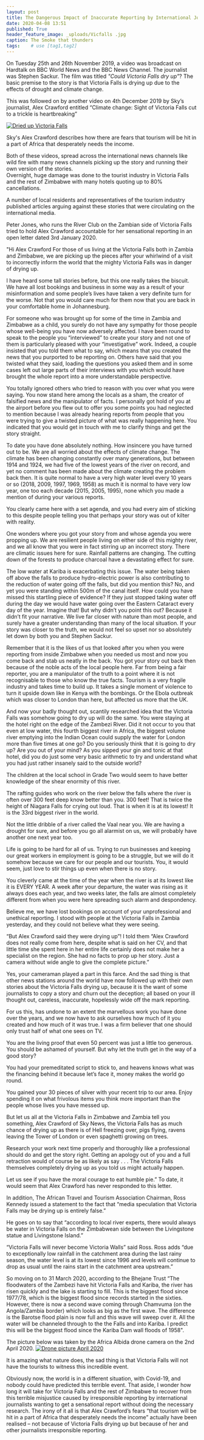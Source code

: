 ```yaml
---
layout: post
title: The Dangerous Impact of Inaccurate Reporting by International Journalists’ in their aim to Create Sensational News Stories.
date: 2020-04-08 13:51
published: True
header_feature_image: _uploads/Vicfalls .jpg
caption: The Smoke that thunders
tags:    # use [tag1,tag2]
---
```

On Tuesday 25th  and 26th November 2019, a video was broadcast on Hardtalk on BBC World News and the BBC News Channel. The journalist was Stephen Sackur. The film was titled _"Could Victoria Falls dry up"_?
The basic premise to the story is that Victoria Falls is drying up due to the effects of drought and climate change.

This was followed on by another video on 4th December 2019 by Sky’s journalist, Alex Crawford entitled  “Climate change: Sight of Victoria Falls cut to a trickle is heartbreaking”

[![Dried up Victoria Falls](/_uploads/dried-up-victoria-falls.png)](/_uploads/dried-up-victoria-falls.png)

Sky's Alex Crawford describes how there are fears that tourism will be hit in a part of Africa that desperately needs the income.

Both of these videos, spread across the international news channels like wild fire with many news channels picking up the story and running their own version of the stories.  
Overnight, huge damage was done to the tourist industry in Victoria Falls and the rest of Zimbabwe with many hotels quoting up to 80% cancellations.

A number of local residents and representatives of the tourism industry published articles arguing against these stories that were circulating on the international media.  

Peter Jones, who runs the River Club on the Zambian side of Victoria Falls tried to hold Alex Crawford accountable for her sensational reporting in an open letter dated 3rd January 2020.



"Hi Alex Crawford
For those of us living at the Victoria Falls both in Zambia and Zimbabwe, we are picking up the pieces after your whirlwind of a visit to incorrectly inform the world that the mighty Victoria Falls was in danger of drying up.

I have heard some tall stories before, but this one really takes the biscuit.
We have all lost bookings and business in some way as a result of your misinformation and some people’s lives have taken a very definite turn for the worse. Not that you would care much for them now that you are back in your comfortable home in Johannesburg.

For someone who was brought up for some of the time in Zambia and Zimbabwe as a child, you surely do not have any sympathy for those people whose well-being you have now adversely affected.
I have been round to speak to the people you “interviewed” to create your story and not one of them is particularly pleased with your “investigative” work. Indeed, a couple insisted that you told them what to say, which means that you created the news that you purported to be reporting on.
Others have said that you twisted what they said, loading the questions you asked them and in some cases left out large parts of their interviews with you which would have brought the whole report into a more understandable perspective.

You totally ignored others who tried to reason with you over what you were saying.
You now stand here among the locals as a sham, the creator of falsified news and the manipulator of facts.
I personally got hold of you at the airport before you flew out to offer you some points you had neglected to mention because I was already hearing reports from people that you were trying to give a twisted picture of what was really happening here. You indicated that you would get in touch with me to clarify things and get the story straight.

To date you have done absolutely nothing. How insincere you have turned out to be. We are all worried about the effects of climate change. The climate has been changing constantly over many generations, but between 1914 and 1924, we had five of the lowest years of the river on record, and yet no comment has been made about the climate creating the problem back then.
It is quite normal to have a very high water level every 10 years or so (2018, 2009, 1997, 1969, 1958) as much it is normal to have very low year, one too each decade (2015, 2005, 1995), none which you made a mention of during your various reports.

You clearly came here with a set agenda, and you had every aim of sticking to this despite people telling you that perhaps your story was out of kilter with reality.

One wonders where you got your story from and whose agenda you were propping up. We are resilient people living on either side of this mighty river, and we all know that you were in fact stirring up an incorrect story.
There are climatic issues here for sure. Rainfall patterns are changing. The cutting down of the forests to produce charcoal have a devastating effect for sure.

The low water at Kariba is exacerbating this issue. The water being taken off above the falls to produce hydro-electric power is also contributing to the reduction of water going off the falls, but did you mention this? No, and yet you were standing within 500m of the canal itself.
How could you have missed this startling piece of evidence? If they just stopped taking water off during the day we would have water going over the Eastern Cataract every day of the year. Imagine that! But why didn’t you point this out? Because it didn’t fit your narrative.
We live far closer with nature than most people, and surely have a greater understanding than many of the local situation. If your story was closer to the truth, we would not feel so upset nor so absolutely let down by both you and Stephen Sackur.

Remember that it is the likes of us that looked after you when you were reporting from inside Zimbabwe when you needed us most and now you come back and stab us neatly in the back.
You got your story out back then because of the noble acts of the local people here.
Far from being a fair reporter, you are a manipulator of the truth to a point where it is not recognisable to those who know the true facts. Tourism is a very fragile industry and takes time to build up. It takes a single moment of violence to turn it upside down like in Kenya with the bombings. Or the Ebola outbreak which was closer to London than here, but affected us more that the UK.

And now your badly thought out, scantily researched idea that the Victoria Falls was somehow going to dry up will do the same. You were staying at the hotel right on the edge of the Zambezi River. Did it not occur to you that even at low water, this fourth biggest river in Africa, the biggest volume river emptying into the Indian Ocean could supply the water for London more than five times at one go?
Do you seriously think that it is going to dry up? Are you out of your mind? As you sipped your gin and tonic at that hotel, did you do just some very basic arithmetic to try and understand what you had just rather insanely said to the outside world?

The children at the local school in Grade Two would seem to have better knowledge of the shear enormity of this river.

The rafting guides who work on the river below the falls where the river is often over 300 feet deep know better than you. 300 feet! That is twice the height of Niagara Falls for crying out loud. That is when it is at its lowest! It is the 33rd biggest river in the world.

Not the little dribble of a river called the Vaal near you. We are having a drought for sure, and before you go all alarmist on us, we will probably have another one next year too.

Life is going to be hard for all of us. Trying to run businesses and keeping our great workers in employment is going to be a struggle, but we will do it somehow because we care for our people and our tourists. You, it would seem, just love to stir things up even when there is no story.

You cleverly came at the time of the year when the river is at its lowest like it is EVERY YEAR. A week after your departure, the water was rising as it always does each year, and two weeks later, the falls are almost completely different from when you were here spreading such alarm and despondency.

Believe me, we have lost bookings on account of your unprofessional and unethical reporting.
I stood with people at the Victoria Falls in Zambia yesterday, and they could not believe what they were seeing.

“But Alex Crawford said they were drying up”! I told them “Alex Crawford does not really come from here, despite what is said on her CV, and that little time she spent here in her entire life certainly does not make her a specialist on the region. She had no facts to prop up her story. Just a camera without wide angle to give the complete picture.”

Yes, your cameraman played a part in this farce. And the sad thing is that other news stations around the world have now followed up with their own stories about the Victoria Falls drying up, because it is the want of some journalists to copy a story and churn out the deception; all based on your ill thought out, careless, inaccurate, hopelessly wide off the mark reporting.

For us this, has undone to an extent the marvellous work you have done over the years, and we now have to ask ourselves how much of it you created and how much of it was true. I was a firm believer that one should only trust half of what one sees on TV.

You are the living proof that even 50 percent was just a little too generous. You should be ashamed of yourself. But why let the truth get in the way of a good story?

You had your premeditated script to stick to, and heavens knows what was the financing behind it because let’s face it, money makes the world go round.

You gained your 30 pieces of silver with your recent trip to our area. Enjoy spending it on what frivolous items you think more important than the people whose lives you have messed up.

But let us all at the Victoria Falls in Zimbabwe and Zambia tell you something, Alex Crawford of Sky News, the Victoria Falls has as much chance of drying up as there is of Hell freezing over, pigs flying, ravens leaving the Tower of London or even spaghetti growing on trees.

Research your work next time properly and thoroughly like a professional should do and get the story right. Getting an apology out of you and a full retraction would of course be as likely as say . . . The Victoria Falls themselves completely drying up as you told us might actually happen.

Let us see if you have the moral courage to eat humble pie.”
To date, it would seem that Alex Crawford has never responded to this letter.

In addition, The African Travel and Tourism Association Chairman, Ross Kennedy issued a statement to the fact that “media speculation that Victoria Falls may be drying up is entirely false.”

He goes on to say that “according to local river experts, there would always be water in Victoria Falls on the Zimbabwean side between the Livingstone statue and Livingstone Island.”

“Victoria Falls will never become Victoria Walls” said Ross.
Ross adds “due to exceptionally low rainfall in the catchment area during the last rainy season, the water level is at its lowest since 1996 and levels will continue to drop as usual until the rains start in the catchment area upstream.”

So moving on to 31 March 2020, according to the Bhejane Trust “The floodwaters of the Zambezi have hit Victoria Falls and Kariba, the river has risen quickly and the lake is starting to fill.  This is the biggest flood since 1977/78, which is the biggest flood since records started in the sixties.  However, there is now a second wave coming through Chamvuma (on the Angola/Zambia border) which looks as big as the first wave.  The difference is the Barotse flood plain is now full and this wave will sweep over it.  All the water will be channeled through to the the Falls and into Kariba.  I predict this will be the biggest flood since the Kariba Dam wall floods of 1958".



 The picture below was taken by the Africa Albida drone camera on the 2nd April 2020.
 [![Drone picture April 2020](/_uploads/drone-picture-april-2020.png)](/_uploads/drone-picture-april-2020.png)

 It is amazing what nature does, the sad thing is that Victoria Falls will not have the tourists to witness this incredible event.

 Obviously now, the world is in a different situation, with Covid-19, and nobody could have predicted this terrible event.  That aside, I wonder how long it will take for Victoria Falls and the rest of Zimbabwe to recover from this terrible misjustice caused by irresponsible reporting by international journalists wanting to get a sensational report without doing the necessary research.
 The irony of it all is that Alex Crawford’s fears “that tourism will be hit in a part of Africa that desperately needs the income” actually have been realised – not because of Victoria Falls drying up but because of her and other journalists irresponsible reporting.
